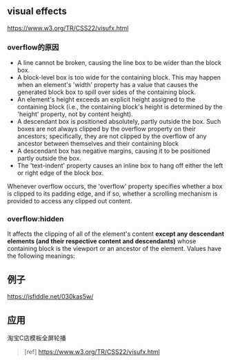 ## visual effects
https://www.w3.org/TR/CSS22/visufx.html

### overflow的原因

- A line cannot be broken, causing the line box to be wider than the block box.
- A block-level box is too wide for the containing block. This may happen when an element's 'width' property has a value that causes the generated block box to spill over sides of the containing block.
- An element's height exceeds an explicit height assigned to the containing block (i.e., the containing block's height is determined by the 'height' property, not by content height).
- A descendant box is positioned absolutely, partly outside the box. Such boxes are not always clipped by the overflow property on their ancestors; specifically, they are not clipped by the overflow of any ancestor between themselves and their containing block
- A descendant box has negative margins, causing it to be positioned partly outside the box.
- The 'text-indent' property causes an inline box to hang off either the left or right edge of the block box.

Whenever overflow occurs, the 'overflow' property specifies whether a box is clipped to its padding edge, and if so, whether a scrolling mechanism is provided to access any clipped out content.

### overflow:hidden
 It affects the clipping of all of the element's content **except any descendant elements (and their respective content and descendants)** whose containing block is the viewport or an ancestor of the element. Values have the following meanings:

## 例子
https://jsfiddle.net/030kas5w/


## 应用
淘宝C店模板全屏轮播


> [ref]
https://www.w3.org/TR/CSS22/visufx.html